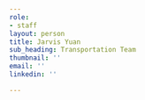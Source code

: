 ```yaml
---
role:
- staff
layout: person
title: Jarvis Yuan
sub_heading: Transportation Team
thumbnail: ''
email: ''
linkedin: ''

---
```

